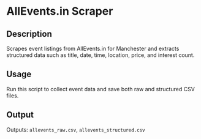 # AllEvents.in Scraper

## Description
Scrapes event listings from AllEvents.in for Manchester and extracts structured data such as title, date, time, location, price, and interest count.

## Usage
Run this script to collect event data and save both raw and structured CSV files.

## Output
Outputs: `allevents_raw.csv`, `allevents_structured.csv`
